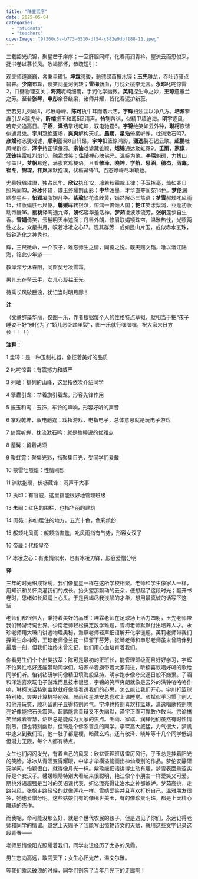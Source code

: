 ```yaml
---
title: "陆壹贰序"
date: 2025-05-04
categories: 
  - "students"
  - "teachers"
coverImage: "9f360c5a-b773-6510-df54-c882e9dbf188-11.jpeg"
---
```


三载韶光织锦，聚星芒于庠序；一室肝胆同辉，化春雨润青衿。望流云而思俊采，抚书卷以慕长风。敢竭鄙怀，恭疏短引：

观夫师道巍巍，各秉圭璋1。**坤霖**骋骏，驰骋绿茵振木铎；**玉先**雕龙，吞吐诗骚点碧霄。**少南**布算，谈笑间星河倒转；**雪梅**沥血，丹忱处桃李无言。**永珍**叱咤惊雷2，口劈物理玄关；**海燕**呢喃细雨，手润化学幽微。**英莉**探生命之妙，**王琼**遗蕙兰之芳。至若**张琴**，**申彤**余音绕梁，诸师并耀，皆化春泥护新蕊。

至若男儿列岫3，尽展峥嵘。**陈可**执牛耳而谐六艺，**宇辉**扫浊尘以净八方。**培源**擎纛引龙4骧虎步，**昕楠**振玉和鸾5凤清声。**怡钊**苦诣，似精卫填沧海。**明宇**逐风，若夸父追高日。**子涵**，**泽浩**掌戏乾坤，驭电驰霆6。**宇锦**绝笑如云外钟，**琳柯**诙谐似通灵鬼。**宇川**冠绝篮场，**爽爽**解构天机。**晨雨**，**星浩**倚案听蝉，枕流漱石鸣7。**彦斌**称恙犹戏谑，**顺利**蓄髯8自轩昂。**宇坤**扣篮惊鸿影，**潇逸**裂石遏云歌。**超鹏**吐凤嘲群彦，**泽宇**持正镇佞邪。**宗谕**戏谑藏锥颖，**炤锦**通达聚虹霓9。**壬雨**，**家祺**，**润锋**挟雷吐烈焰10，融霜成笑；**佳琦**禅心映佛光，温婉为歌。**李琛**魁硕，力拔山兮盖世，**梦帆**易途，满腹玄鸡梗语。且看**敬泽**，**晓坤**，**学航**，**思涵**，**德杰**，**雨鑫**，**崔冬**，**锦琛**，**祎岚**渊默抱璞，伏枥藏锋11。百态峥嵘尽琳琅也。

尤慕娥眉璀璨，独占风华。**欣钇**执印12，凛若秋霜裁玉律；**子玉**挥毫，灿如春日照朱阑13。**冰冰**怀瑾，璞玉终耀荆山彩；**中华**泼墨，才华直夺阆苑14色。**梦伦**渊默参星斗，**怡颖**凝脂掬月华。**紫瑜**拈花说岐黄，嫣然解尽三焦语；**梦雪**赧颊叱风雨15，红妆偏胜七尺躯。**馨媛**眸转银汉，惊鸿一瞥倾人国；**艳江**笑漾梨涡，豆蔻初妆动帝畿16。**丽桃**译鸾通九译，**妍忆**容华羞洛神。**梦茹**凌波涉流芳，**张帆**莲步自生香。**雪婧**倩笑，云髻明灭半遮面；丹唇外朗，修眉联娟锁珠帘。温雅热忱，光照两性之友，众星拱月，皎若冰凌之心17。观其群芳：或如昆山片玉，或似赤水玄珠，皆钟造化之神秀也。  

辉，三尺微命，一介农子，难忘师生之情，同窗之悦。既天赐文韬，唯以潘江陆海，铭此少年游——

教泽深兮沐春阳，同窗契兮凌雪霜。

男儿志在拏云手，女儿心凝韫玉光。

待乘长风破巨浪，犹记当时明月廊！

**注**

（文章辞藻华丽，仅图一乐，作者根据每个人的性格特点草拟，就相当于把“孩子睡姿不好”雅化为了“娇儿恶卧踏里裂”，图一乐就行嘿嘿嘿，祝大家来日方长！！！）

**注释：**

1 圭璋：是一种玉制礼器，象征着美好的品质

2 叱咤惊雷：有震撼力和威严

3 列岫：排列的山峰，这里指依次介绍同学

4 擎纛引龙：举着旗引着龙，形容先锋作用

5 振玉和鸾：玉饰，车铃的声响，形容好听的声音

6 掌戏乾坤，驭电驰霆：戏指游戏，电指电子，总体意思就是玩电子游戏

7 倚案听蝉，枕流漱石鸣：就是瞌睡说的优雅点

8 蓄髯：留着胡须

9 聚虹霓：聚集光彩，指聚集目光，受同学们爱戴

10 挟雷吐烈焰：性情刚烈

11 渊默抱璞，伏枥藏锋：闷声干大事

12 执印：有官威，这里指能很好地管理班级

13 朱阑：红色的围栏，也指华丽的建筑

14 阆苑：神仙居住的地方，五光十色，色彩缤纷

15 赧颊叱风雨：赧颊指害羞，叱风雨指有气势，形容女汉子

16 帝畿：代指皇帝

17 冰凌之心：有柔情似水，也有冰凌刀锋，形容爱憎分明

**译**

三年的时光织成锦绣，我们像星星一样在这所学校相聚。老师和学生像家人一样，用知识和关怀浇灌我们的成长。抬头望那飘动的云朵，便想起了这段时光；翻开书卷时，思绪如长风涌上心头。于是我竭尽我浅陋的才华，想用最真诚的话写下这些：

老师们都很伟大，秉持着美好的品质：坤霖老师在足球场上活力四射，玉先老师带我们畅游诗词世界。少南老师轻松搞定数学难题，雪梅老师默默付出培养人才。永珍老师用大嗓门讲透物理奥秘，海燕老师轻声细语解开化学谜题。英莉老师带我们探索生命神奇，王琼老师像兰花一样留下芬芳。张琴老师和申彤老师虽未曾陪伴到最后一刻，但我们始终未曾忘记，他们用心血培育着我们。

你看男生们个个出类拔萃：陈可是最初的正班长，能管理班级而且好好学习，宇辉不怕累性格好还能带动同学们。培源举着旗带着大家前进，昕楠喜欢唱好听的歌给同学们听。怡钊钻研学问像精卫填海般坚持，明宇跑步像夸父逐日般不嫌累。子涵和泽浩喜欢玩电子游戏而且技术很强，宇锦的笑声爽朗就像是云外的洪钟咯咯咯作响，琳柯说话特别幽默就好像能看透我们的心思，怎么能让我们开心。宇川打篮球特别棒，爽爽计算机特别强。晨雨和星浩安总喜欢上课睡觉。彦斌似乎习惯了别人和他开玩笑，顺利留胡子显得特别帅气。宇坤也特别喜欢打篮球，潇逸唱歌特别嘹亮好像能把石头震碎。超鹏能言善辩又不失幽默，泽宇正直可靠敢作敢当。宗谕搞笑里藏着智慧，炤锦总是能成为大家的焦点。壬雨、家祺、润锋他们虽然有时性情刚烈，但也特别幽默，佳琦是个佛系善良的同学。李琛高大威猛，力气很大，梦帆中途来到我们班，他一肚子都是梗，暗藏玄鸡。还有敬泽、晓坤等十几个同学低调但潜力无限，每个人都有特点。

女生也们闪闪发光，有着自己的风采：欣钇管理班级雷厉风行，子玉总是挂着阳光的笑脸。冰冰从青涩变得耀眼，中华才华横溢能画出神仙级别的作品。梦伦安静研究学问，怡颖很白，就得像月光一样。紫瑜能把话讲得生动有趣，梦雪表面羞涩实际是个女汉子。馨媛眼睛特别大看起来很聪明，艳江像个小朋友一样爱笑又可爱。丽桃外语超强是当时的英语课代表，妍忆漂亮得让洛水之神都嫉妒。梦茹高挑，走路带风，张帆走路轻轻的就像莲花一样。雪婧爱笑并且喜欢打扮自己，温雅朋友很多，她也爱憎分明。这些姑娘们有的像稀世美玉，有的像珍贵明珠，都是上天精心雕琢的杰作。

而我呢，命可能没那么好，就是个世代农民的孩子，但是遇见了你们，永远记得老师和同学的情谊。既然上天赐予了我能写出惊艳诗文的天赋，就用这些文字记录这段青春——

老师恩情像阳光照耀着我们，同学友谊经历了太多的风霜。

男生志向高远，敢闯天下；女生心怀光芒，温文尔雅。

等我们乘风破浪的时候，同学们别忘了当年月光下的走廊啊！
